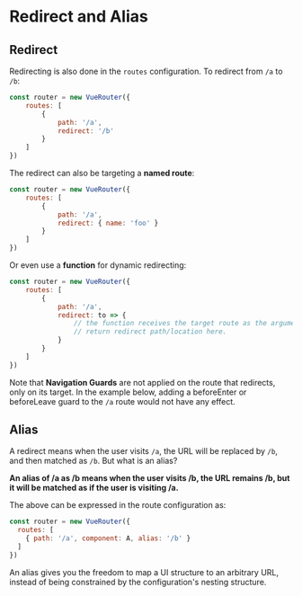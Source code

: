 # Redirect and Alias

## Redirect

Redirecting is also done in the `routes` configuration. To redirect from `/a` to `/b`:

```js
const router = new VueRouter({
    routes: [
        {
            path: '/a',
            redirect: '/b'
        }
    ]
})
```

The redirect can also be targeting a **named route**:

```js
const router = new VueRouter({
    routes: [
        {
            path: '/a',
            redirect: { name: 'foo' }
        }
    ]
})
```

Or even use a **function** for dynamic redirecting:

```js
const router = new VueRouter({
    routes: [
        {
            path: '/a',
            redirect: to => {
                // the function receives the target route as the argument
                // return redirect path/location here.
            }
        }
    ]
})
```

Note that **Navigation Guards** are not applied on the route that redirects, only on its target. In the example below, adding a beforeEnter or beforeLeave guard to the `/a` route would not have any effect.

## Alias

A redirect means when the user visits `/a`, the URL will be replaced by `/b`, and then matched as `/b`. But what is an alias?

**An alias of /a as /b means when the user visits /b, the URL remains /b, but it will be matched as if the user is visiting /a.**

The above can be expressed in the route configuration as:

```js
const router = new VueRouter({
  routes: [
    { path: '/a', component: A, alias: '/b' }
  ]
})
```

An alias gives you the freedom to map a UI structure to an arbitrary URL, instead of being constrained by the configuration's nesting structure.
